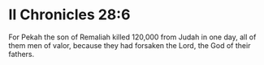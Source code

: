 # II Chronicles 28:6

For Pekah the son of Remaliah killed 120,000 from Judah in one day, all of them men of valor, because they had forsaken the Lord, the God of their fathers.
